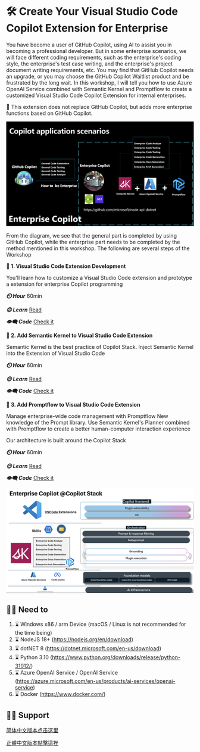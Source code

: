 # **🛠️ Create Your Visual Studio Code Copilot Extension for Enterprise**

You have become a user of GitHub Copilot, using AI to assist you in becoming a professional developer. But in some enterprise scenarios, we will face different coding requirements, such as the enterprise's coding style, the enterprise's test case writing, and the enterprise's project document writing requirements, etc. You may find that GitHub Copilot needs an upgrade, or you may choose the GitHub Copilot Waitlist product and be frustrated by the long wait. In this workshop, I will tell you how to use Azure OpenAI Service combined with Semantic Kernel and Promptflow to create a customized Visual Studio Code Copilot Extension for internal enterprises.

👀 This extension does not replace GitHub Copilot, but adds more enterprise functions based on GitHub Copilot.

![image](/imgs/00/01.png)

From the diagram, we see that the general part is completed by using GitHub Copilot, while the enterprise part needs to be completed by the method mentioned in this workshop. The following are several steps of the Workshop

**👣 1. Visual Studio Code Extension Development**

You'll learn how to customize a Visual Studio Code extension and prototype a extension for enterprise Copilot programming

***⏲️ Hour***  60min

***😊 Learn*** [Read](./workshop/01/README.md)

***👁️‍🗨️ Code*** [Check it](./code/01)

**👣 2. Add Semantic Kernel to Visual Studio Code Extension**

Semantic Kernel is the best practice of Copilot Stack. Inject Semantic Kernel into the Extension of Visual Studio Code



***⏲️ Hour***  60min

***😊 Learn*** [Read](./workshop/02/README.md)

***👁️‍🗨️ Code*** [Check it](./code/02)

**👣 3. Add Promptflow to Visual Studio Code Extension**

Manage enterprise-wide code management with Promptflow New knowledge of the Prompt library. Use Semantic Kernel's Planner combined with Promptflow to create a better human-computer interaction experience

Our architecture is built around the Copilot Stack


***⏲️ Hour***  60min

***😊 Learn*** [Read](./workshop/03/README.md)

***👁️‍🗨️ Code*** [Check it](./code/03)

![image](/imgs/00/02.png)


## **🫵🫵 Need to**

1. ⌛ Windows x86 / arm Device (macOS / Linux is not recommended for the time being)
2. ⌛ NodeJS 18+ (https://nodejs.org/en/download)
3. ⌛ dotNET 8 (https://dotnet.microsoft.com/en-us/download)
4. ⌛ Python 3.10 (https://www.python.org/downloads/release/python-31012/)
5. ⌛ Azure OpenAI Service / OpenAI Service (https://azure.microsoft.com/en-us/products/ai-services/openai-service)
6. ⌛ Docker (https://www.docker.com/)



## **🤝🤝 Support**

[简体中文版本点击这里](./README.zh-cn.md)

[正體中文版本點擊這裡](./README.zh-tw.md)
